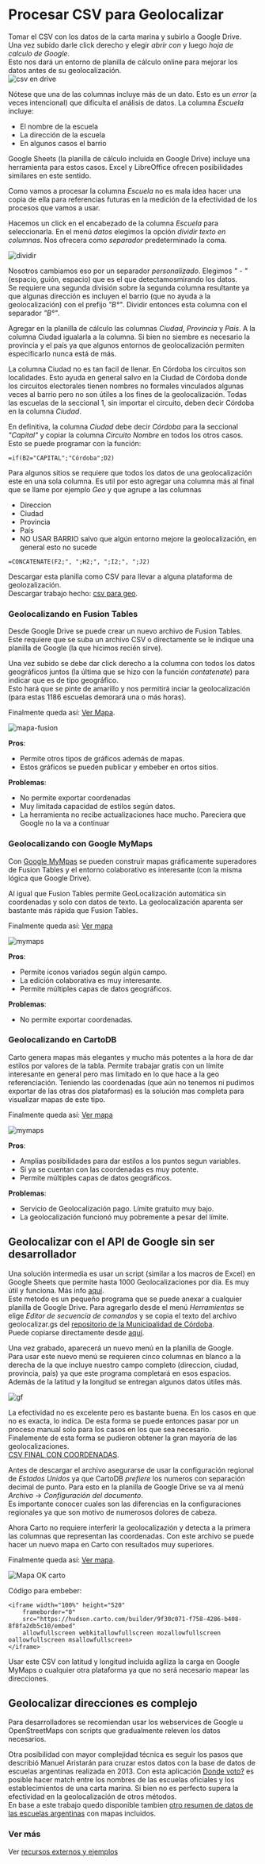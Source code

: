# Procesar CSV para Geolocalizar

Tomar el CSV con los datos de la carta marina y subirlo a Google Drive.  
Una vez subido darle click derecho y elegir _abrir con_ y luego _hoja de calculo de Google_.  
Esto nos dará un entorno de planilla de cálculo online para mejorar los datos antes de su geolocalización.  
![csv en drive](../img/csv-en-gdrive.png)

Nótese que una de las columnas incluye más de un dato. Esto es un _error_ (a veces intencional) que dificulta el análisis de datos. La columna _Escuela_ incluye:
 - El nombre de la escuela
 - La dirección de la escuela
 - En algunos casos el barrio

Google Sheets (la planilla de cálculo incluida en Google Drive) incluye una herramienta para estos casos. Excel y LibreOffice ofrecen posibilidades similares en este sentido.  

Como vamos a procesar la columna _Escuela_ no es mala idea hacer una copia de ella para referencias futuras en la medición de la efectividad de los procesos que vamos a usar.  

Hacemos un click en el encabezado de la columna _Escuela_ para seleccionarla. En el menú _datos_ elegimos la opción _dividir texto en columnas_. Nos ofrecera como _separador_ predeterminado la coma.  

![dividir](../img/dividir-texto-en-col.png)

Nosotros cambiamos eso por un separador _personalizado_. Elegimos _" - "_ (espacio, guión, espacio) que es el que detectamosmirando los datos.  
Se requiere una segunda división sobre la segunda columna resultante ya que algunas dirección es incluyen el barrio (que no ayuda a la geolocalización) con el prefijo _"B°"_. Dividir entonces esta columna con el separador _"B°"_.  

Agregar en la planilla de cálculo las columnas _Ciudad_, _Provincia_ y _Pais_. A la columna Ciudad igualarla a la columna. Si bien no siembre es necesario la provincia y el país ya que algunos entornos de geolocalización permiten especificarlo nunca está de más.   

La columna Ciudad no es tan facil de llenar. En Córdoba los circuitos son localidades. Esto ayuda en general salvo en la Ciudad de Córdoba donde los circuitos electorales tienen nombres no formales vinculados algunas veces al barrio pero no son útiles a los fines de la geolocalización. Todas las escuelas de la seccional 1, sin importar el circuito, deben decir Córdoba en la columna _Ciudad_.  

En definitiva, la columna _Ciudad_ debe decir _Córdoba_ para la seccional _"Capital"_ y copiar la columna _Circuito Nombre_ en todos los otros casos. Esto se puede programar con la función: 

```
=if(B2="CAPITAL";"Córdoba";D2)
```

Para algunos sitios se requiere que todos los datos de una geolocalización este en una sola columna. Es util por esto agregar una columna más al final que se llame por ejemplo _Geo_ y que agrupe a las columnas
 - Direccion
 - Ciudad
 - Provincia
 - País
 - NO USAR BARRIO salvo que algún entorno mejore la geolocalización, en general esto no sucede

```
=CONCATENATE(F2;", ";H2;", ";I2;", ";J2)
```

Descargar esta planilla como CSV para llevar a alguna plataforma de geolozalización.  
Descargar trabajo hecho: [csv para geo](../recursos/escuelas-elecciones-2015-cordoba-FINAL-PARA-GEO.csv).  

### Geolocalizando en Fusion Tables

Desde Google Drive se puede crear un nuevo archivo de Fusion Tables. Este requiere que se suba un archivo CSV o directamente se le indique una planilla de Google (la que hicimos recién sirve).  

Una vez subido se debe dar click derecho a la columna con todos los datos geográficos juntos (la última que se hizo con la función _contatenate_) para indicar que es de tipo geográfico.  
Esto hará que se pinte de amarillo y nos permitirá inciar la geolocalización (para estas 1186 escuelas demorará una o más horas).  

Finalmente queda así: [Ver Mapa](https://fusiontables.google.com/embedviz?q=select+col11+from+1Se7MLXEFxIPOExxpSfEUNoMmY2p3Kh-AV3jWQS-e&viz=MAP&h=false&lat=-32.730273776177484&lng=-61.927968202880834&t=1&z=6&l=col11&y=3&tmplt=5&hml=GEOCODABLE).  

![mapa-fusion](../img/mapa-fusion-tables.png)

**Pros**:
 - Permite otros tipos de gráficos además de mapas.
 - Estos gráficos se pueden publicar y embeber en ortos sitios. 
  
**Problemas**: 
 - No permite exportar coordenadas
 - Muy limitada capacidad de estilos según datos.
 - La herramienta no recibe actualizaciones hace mucho. Pareciera que Google no la va a continuar


### Geolocalizando con Google MyMaps

Con [Google MyMpas](https://www.google.com/maps/d/) se pueden construir mapas gráficamente superadores de Fusion Tables y el entorno colaborativo es interesante (con la misma lógica que Google Drive).  

Al igual que Fusion Tables permite GeoLocalización automática sin coordenadas y solo con datos de texto. La geolocalización aparenta ser bastante más rápida que Fusion Tables.  

Finalmente queda así: [Ver mapa](https://www.google.com/maps/d/view?mid=1zKL3m91IkHFJBXvDcE1kaVQJvfo&ll=-31.861778787428463%2C-63.61520641928098&z=7)

![mymaps](../img/mapa-google-mymaps.png)

**Pros**: 
 - Permite iconos variados según algún campo.
 - La edición colaborativa es muy interesante.
 - Permite múltiples capas de datos geográficos.

**Problemas**: 
 - No permite exportar coordenadas.


### Geolocalizando en CartoDB

Carto genera mapas más elegantes y mucho más potentes a la hora de dar estilos por valores de la tabla. Permite trabajar gratis con un límite interesante en general pero mas limitado en lo que hace a la geo referenciación. Teniendo las coordenadas (que aún no tenemos ni pudimos exportar de las otras dos plataformas) es la solución mas completa para visualizar mapas de este tipo.  

Finalmente queda así: [Ver mapa](https://hudson.carto.com/builder/170fae5b-d302-4482-aa4d-13b67df9209b/embed)

![mymaps](../img/mapa-carto.png)

**Pros**:
 - Amplias posibilidades para dar estilos a los puntos segun variables.
 - Si ya se cuentan con las coordenadas es muy potente.
 - Permite múltiples capas de datos geográficos.

**Problemas**: 
 - Servicio de Geolocalización pago. Límite gratuito muy bajo.
 - La geolocalización funcionó muy pobremente a pesar del límite. 


## Geolocalizar con el API de Google sin ser desarrollador

Una solución intermedia es usar un script (similar a los macros de Excel) en Google Sheets que permite hasta 1000 Geolocalizaciones por día. Es muy útil y funciona. Más info [aquí](https://www.datavizforall.org/transform/geocode/).  
Este metodo es un pequeño programa que se puede anexar a cualquier planilla de Google Drive. Para agregarlo desde el menú _Herramientas_ se elige _Editor de secuencia de comandos_ y se copia el texto del archivo geolocalizar.gs del [repositorio de la Municipalidad de Córdoba](https://github.com/ModernizacionMuniCBA/muni-google-util-app-scripts/tree/master/geolocalizar%20desde%20direccion).  
Puede copiarse directamente desde [aquí](https://raw.githubusercontent.com/ModernizacionMuniCBA/muni-google-util-app-scripts/master/geolocalizar%20desde%20direccion/geolocalizar.gs).  

Una vez grabado, aparecerá un nuevo menú en la planilla de Google.  
Para usar este nuevo menú se requieren cinco columnas en blanco a la derecha de la que incluye nuestro campo completo (direccion, ciudad, provincia, país) ya que este programa completará en esos espacios. Además de la latitud y la longitud se entregan algunos datos útiles más.  

![gf](../img/google-sheets-geocoder-census-geographies.gif)

La efectividad no es excelente pero es bastante buena. En los casos en que no es exacta, lo indica. De esta forma se puede entonces pasar por un proceso manual solo para los casos en los que sea necesario.  
Finalemente de esta forma se pudieron obtener la gran mayoría de las geolocalizaciones.  
[CSV FINAL CON COORDENADAS](../recursos/escuelas-elecciones-2015-cordoba-FINAL-CON-GEO.csv).  

Antes de descargar el archivo asegurarse de usar la configuración regional de _Estados Unidos_ ya que CartoDB _prefiere_ los numeros con separación decimal de punto. Para esto en la planilla de Google Drive se va al menú _Archivo_ -> _Configuración del documento_.  
Es importante conocer cuales son las diferencias en la configuraciones regionales ya que son motivo de numerosos dolores de cabeza.  

Ahora Carto no requiere interferir la geolocalizazión y detecta a la primera las columnas que representan las coordenadas. Con este archivo se puede hacer un nuevo mapa en Carto con resultados muy superiores.  

Finalmente queda así: [Ver mapa](https://hudson.carto.com/builder/9f30c071-f758-4286-b408-8f8fa2db5c10/embed).  

![Mapa OK carto](../img/carto2-ok.png)

Código para embeber:  
```
<iframe width="100%" height="520" 
    frameborder="0" 
    src="https://hudson.carto.com/builder/9f30c071-f758-4286-b408-8f8fa2db5c10/embed" 
    allowfullscreen webkitallowfullscreen mozallowfullscreen oallowfullscreen msallowfullscreen>
</iframe>
```

Usar este CSV con latitud y longitud incluida agiliza la carga en Google MyMaps o cualquier otra plataforma ya que no será necesario mapear las direcciones.  


## Geolocalizar direcciones es complejo

Para desarrolladores se recomiendan usar los webservices de Google u OpenStreetMaps con scripts que gradualmente releven los datos necesarios.  

Otra posibilidad con mayor complejidad técnica es seguir los pasos que describió Manuel Aristarán para cruzar estos datos con la base de datos de escuelas argentinas realizada en 2013. Con esta aplicación [Donde voto?](https://github.com/jazzido/dondevoto) es posible hacer match entre los nombres de las escuelas oficiales y los establecimientos de una carta marina. Si bien no es perfecto supera la efectividad en la geolocalización de otros métodos.  
En base a este trabajo quedo disponible tambien [otro resumen de datos de las escuelas argentinas](https://github.com/avdata99/escuelas-argentinas) con mapas incluidos.  

### Ver más

Ver [recursos externos y ejemplos](recursos-externos-y-ejemplos.md)
